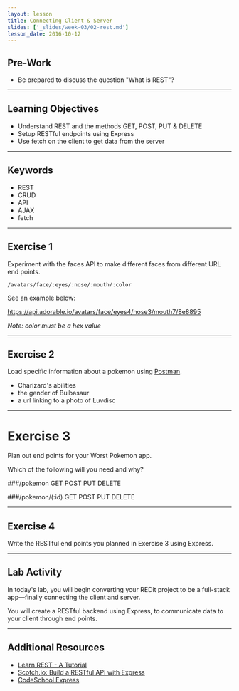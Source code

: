```yaml
---
layout: lesson
title: Connecting Client & Server
slides: ['_slides/week-03/02-rest.md']
lesson_date: 2016-10-12
---
```


## Pre-Work

- Be prepared to discuss the question "What is REST"?

---

## Learning Objectives

- Understand REST and the methods GET, POST, PUT & DELETE
- Setup RESTful endpoints using Express
- Use fetch on the client to get data from the server 

---

## Keywords

- REST
- CRUD
- API
- AJAX
- fetch

---

## Exercise 1

Experiment with the faces API to make different faces from different URL end points.

`/avatars/face/:eyes/:nose/:mouth/:color`

See an example below: 

https://api.adorable.io/avatars/face/eyes4/nose3/mouth7/8e8895

*Note: color must be a hex value*

---

## Exercise 2

Load specific information about a pokemon using [Postman](https://www.getpostman.com/).

- Charizard's abilities
- the gender of Bulbasaur
- a url linking to a photo of Luvdisc

---

# Exercise 3

Plan out end points for your Worst Pokemon app.

Which of the following will you need and why?

###/pokemon
GET
POST
PUT
DELETE

###/pokemon/(:id)
GET
POST
PUT
DELETE

---

## Exercise 4

Write the RESTful end points you planned in Exercise 3 using Express. 

---

## Lab Activity

In today's lab, you will begin converting your REDit project to be a full-stack app&mdash;finally connecting the client and server. 

You will create a RESTful backend using Express, to communicate data to your client through end points.

---

## Additional Resources

- [Learn REST - A Tutorial](http://www.restapitutorial.com/)
- [Scotch.io: Build a RESTful API with Express](https://scotch.io/tutorials/build-a-restful-api-using-node-and-express-4)
- [CodeSchool Express](https://www.codeschool.com/courses/building-blocks-of-express-js)
